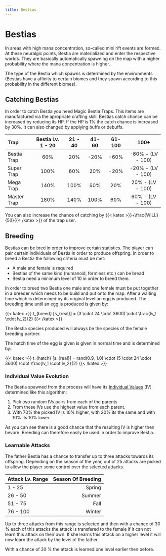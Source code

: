 ```yaml
---
title: Bestias
---
```


# Bestias

In areas with high mana concentration, so-called mini rift events are formed. At these neuralgic points, Bestia are materialized and enter the respective worlds. They are basically automatically spawning on the map with a higher probability where the mana concentration is higher.

The type of the Bestia which spawns is determined by the environments (Bestias have a affinity to certain biomes and they spawn according to this probability in the different biomes).

## Catching Bestias

In order to catch Bestia you need Magic Bestia Traps. This items are manufactured via the apropriate crafting skill. Bestias catch chance can be increased by reducing its HP. If the HP is 1% the catch chance is increased by 30%. It can also changed by applying buffs or debuffs.

| Trap        | Bestia Lv. 1 - 20 | 21 - 40 | 41-60 | 61-100 |       100+        |
| :---------- | :---------------: | :-----: | :---: | :----: | :---------------: |
| Bestia Trap |        60%        |   20%   | -20%  |  -60%  | -60% - (LV - 100) |
| Super Trap  |       100%        |   60%   |  20%  |  -20%  | -20% - (LV - 100) |
| Mega Trap   |       140%        |  100%   |  60%  |  20%   | 20% - (LV - 100)  |
| Master Trap |       180%        |  140%   | 100%  |  60%   | 60% - (LV - 100)  |

You can also increase the chance of catching by {{< katex >}}+\frac{WILL}{50}{{< /katex >}} of the trap user.

## Breeding

Bestias can be bred in order to improve certain statistics. The player can pair certain individuals of Bestia in
order to produce offspring. In order to breed a Bestia the following criteria must be met:

* A male and female is required
* Bestias of the same kind (humanoid, formless etc.) can be bread
* Bestia need a minimum level of 10 in order to breed them.

In order to breed two Bestia one male and one female must be put together in a breeder which needs to be build and put
onto the map. After a waiting time which is determined by its original level an egg is produced. The breeding time until
an egg is produced is given by:

{{< katex >}}
   t_{breed} [s_{real}] =  (3 \cdot 24 \cdot 3600) \cdot \frac{lv_1 \cdot lv_2}{2}
{{< /katex >}}

The Bestia species produced will always be the species of the female breeding partner.

The hatch time of the egg is given is given in normal time and is determined by:

{{< katex >}}
   t_{hatch} [s_{real}] =  rand(0.9, 1.0) \cdot (5 \cdot 24 \cdot 3600) \cdot \frac{lv_1 \cdot lv_2}{2}
{{< /katex >}}

### Individual Value Evolution

The Bestia spawned from the process will have its [Individual Values](/docs/mechanics/statusvalues/#individual-values) (IV)
determined like this algorithm:

1. Pick two random IVs pairs from each of the parents.
2. From these IVs use the highest value from each parent.
3. With 70% the picked IV is 10% higher, with 20% its the same and with 10% its 10% lower.

As you can see there is a good chance that the resulting IV is higher then bevore. Breeding can therefore easily be used in order
to improve Bestia.

### Learnable Attacks

The father Bestia has a chance to transfer up to three attacks towards its offspring. Depending on the season of the year, out of 25 attacks are picked to allow the player some control over the selected attacks.

| Attack Lv. Range | Season Of Breeding |
| :--------------- | -----------------: |
| 1 - 25           |             Spring |
| 26 - 50          |             Summer |
| 51 - 75          |               Fall |
| 76 - 100         |             Winter |

Up to three attacks from this range is selected and then with a chance of 30 % each of this attacks the attack is transfered
to the female if it can not learn this attack on their own. If she learns this attack on a higher level it will now learn the
attack by the level of the father.

With a chance of 30 % the attack is learned one level earlier then before.

